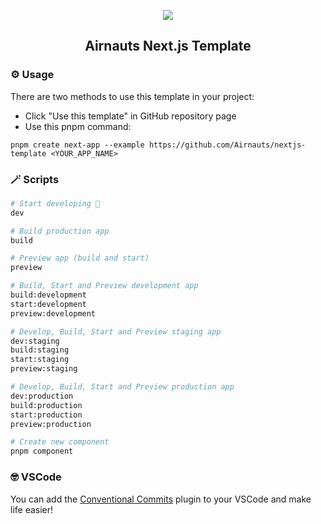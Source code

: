 <p align="center">
    <img src="https://clutchco-static.s3.amazonaws.com/s3fs-public/logos/logo-social-white_0.png">
    <h2 align="center">Airnauts Next.js Template</h2>
</p>

### ⚙️ Usage

There are two methods to use this template in your project:

- Click "Use this template" in GitHub repository page
- Use this pnpm command:

```
pnpm create next-app --example https://github.com/Airnauts/nextjs-template <YOUR_APP_NAME>
```

### 🪄 Scripts

```sh
# Start developing 🎉
dev

# Build production app
build

# Preview app (build and start)
preview

# Build, Start and Preview development app
build:development
start:development
preview:development

# Develop, Build, Start and Preview staging app
dev:staging
build:staging
start:staging
preview:staging

# Develop, Build, Start and Preview production app
dev:production
build:production
start:production
preview:production

# Create new component
pnpm component
```

### 🤓 VSCode

You can add the <a href="https://marketplace.visualstudio.com/items?itemName=vivaxy.vscode-conventional-commits">Conventional Commits</a> plugin to your VSCode and make life easier!
